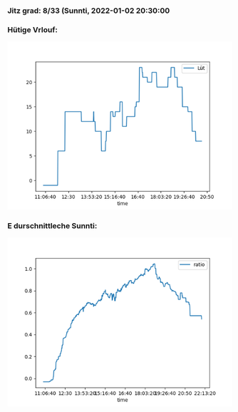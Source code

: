 ### Jitz grad: 8/33 (Sunnti, 2022-01-02 20:30:00

### Hütige Vrlouf:
![Graph](Today.png)

### E durschnittleche Sunnti:
![Graph](Sunnti.png)